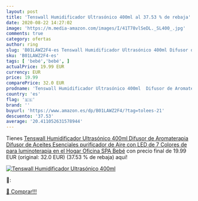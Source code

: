 ```yaml
---
layout: post
title: 'Tenswall Humidificador Ultrasónico 400ml al 37.53 % de rebaja'
date: 2020-08-22 14:27:02
image: 'https://m.media-amazon.com/images/I/41T78vlSeDL._SL400_.jpg'
comments: true
category: ofertas
author: ring
slug: 'B01LAWZ2F4-es Tenswall Humidificador Ultrasónico 400ml Difusor de...'
sku: 'B01LAWZ2F4-es'
tags: [ 'bebé','bebé', ]
actualPrice: 19.99 EUR
currency: EUR
price: 19.99
comparePrice: 32.0 EUR
prodname: 'Tenswall Humidificador Ultrasónico 400ml  Difusor de Aromaterapia  Difusor de Aceites Esenciales  purificador de Aire con LED de 7 Colores de para luminoterapia en el Hogar  Oficina  SPA  Bebé'
country: 'es'
flag: '🇪🇸'
brand: ''
buyurl: 'https://www.amazon.es/dp/B01LAWZ2F4/?tag=tolees-21'
descuento: '37.53'
average: '20.411052631578944'
---
```


Tienes [Tenswall Humidificador Ultrasónico 400ml  Difusor de Aromaterapia  Difusor de Aceites Esenciales  purificador de Aire con LED de 7 Colores de para luminoterapia en el Hogar  Oficina  SPA  Bebé](https://www.amazon.es/dp/B01LAWZ2F4/?tag=tolees-21) con precio final de  19.99 EUR (original: 32.0 EUR) (37.53 %  de rebaja) aqui!

[![Tenswall Humidificador Ultrasónico 400ml](https://m.media-amazon.com/images/I/41T78vlSeDL._SL400_.jpg)](https://www.amazon.es/dp/B01LAWZ2F4/?tag=tolees-21)

🔎:


[🛒 Comprar!!!](https://www.amazon.es/dp/B01LAWZ2F4/?tag=tolees-21)
